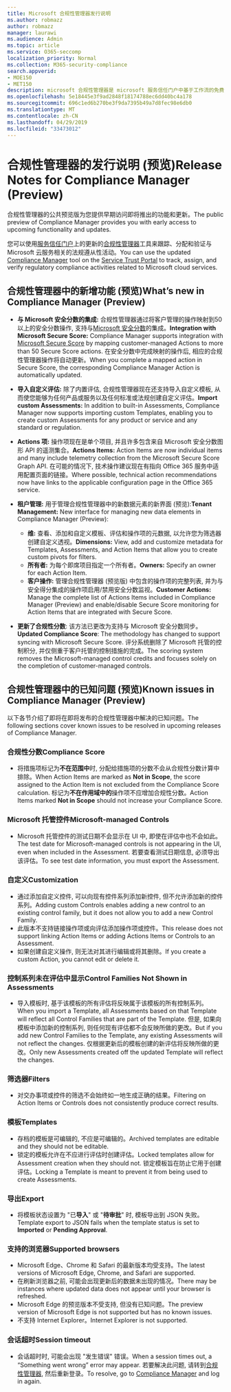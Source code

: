 ```yaml
---
title: Microsoft 合规性管理器发行说明
ms.author: robmazz
author: robmazz
manager: laurawi
ms.audience: Admin
ms.topic: article
ms.service: O365-seccomp
localization_priority: Normal
ms.collection: M365-security-compliance
search.appverid:
- MOE150
- MET150
description: microsoft 合规性管理器是 microsoft 服务信任门户中基于工作流的免费风险评估工具。 合规性管理器使你能够跟踪、分配和验证与 Microsoft 云服务相关的法规遵从性活动。
ms.openlocfilehash: 5e18445e3f9ad2848f18174788ec6dd40bc4a178
ms.sourcegitcommit: 696c1ed6b270be3f9da7395b49a7d8fec98e6db0
ms.translationtype: MT
ms.contentlocale: zh-CN
ms.lasthandoff: 04/29/2019
ms.locfileid: "33473012"
---
```

# <a name="release-notes-for-compliance-manager-preview"></a><span data-ttu-id="68eb0-104">合规性管理器的发行说明 (预览)</span><span class="sxs-lookup"><span data-stu-id="68eb0-104">Release Notes for Compliance Manager (Preview)</span></span>

<span data-ttu-id="68eb0-105">合规性管理器的公共预览版为您提供早期访问即将推出的功能和更新。</span><span class="sxs-lookup"><span data-stu-id="68eb0-105">The public preview of Compliance Manager provides you with early access to upcoming functionality and updates.</span></span>

<span data-ttu-id="68eb0-106">您可以使用[服务信任门户](https://servicetrust.microsoft.com)上的更新的[合规性管理器](https://servicetrust.microsoft.com/ComplianceManager)工具来跟踪、分配和验证与 Microsoft 云服务相关的法规遵从性活动。</span><span class="sxs-lookup"><span data-stu-id="68eb0-106">You can use the updated [Compliance Manager](https://servicetrust.microsoft.com/ComplianceManager) tool on the [Service Trust Portal](https://servicetrust.microsoft.com) to track, assign, and verify regulatory compliance activities related to Microsoft cloud services.</span></span>

## <a name="whats-new-in-compliance-manager-preview"></a><span data-ttu-id="68eb0-107">合规性管理器中的新增功能 (预览)</span><span class="sxs-lookup"><span data-stu-id="68eb0-107">What’s new in Compliance Manager (Preview)</span></span>

- <span data-ttu-id="68eb0-108">**与 Microsoft 安全分数的集成:** 合规性管理器通过将客户管理的操作映射到50以上的安全分数操作, 支持与[Microsoft 安全分数](microsoft-secure-score.md)的集成。</span><span class="sxs-lookup"><span data-stu-id="68eb0-108">**Integration with Microsoft Secure Score:** Compliance Manager supports integration with [Microsoft Secure Score](microsoft-secure-score.md) by mapping customer-managed Actions to more than 50 Secure Score actions.</span></span> <span data-ttu-id="68eb0-109">在安全分数中完成映射的操作后, 相应的合规性管理器操作将自动更新。</span><span class="sxs-lookup"><span data-stu-id="68eb0-109">When you complete a mapped action in Secure Score, the corresponding Compliance Manager Action is automatically updated.</span></span>

- <span data-ttu-id="68eb0-110">**导入自定义评估:** 除了内置评估, 合规性管理器现在还支持导入自定义模板, 从而使您能够为任何产品或服务以及任何标准或法规创建自定义评估。</span><span class="sxs-lookup"><span data-stu-id="68eb0-110">**Import custom Assessments:** In addition to built-in Assessments, Compliance Manager now supports importing custom Templates, enabling you to create custom Assessments for any product or service and any standard or regulation.</span></span>

- <span data-ttu-id="68eb0-111">**Actions 项:** 操作项现在是单个项目, 并且许多包含来自 Microsoft 安全分数图形 API 的遥测集合。</span><span class="sxs-lookup"><span data-stu-id="68eb0-111">**Actions Items:** Action Items are now individual items and many include telemetry collection from the Microsoft Secure Score Graph API.</span></span> <span data-ttu-id="68eb0-112">在可能的情况下, 技术操作建议现在有指向 Office 365 服务中适用配置页面的链接。</span><span class="sxs-lookup"><span data-stu-id="68eb0-112">Where possible, technical action recommendations now have links to the applicable configuration page in the Office 365 service.</span></span>

- <span data-ttu-id="68eb0-113">**租户管理:** 用于管理合规性管理器中的新数据元素的新界面 (预览):</span><span class="sxs-lookup"><span data-stu-id="68eb0-113">**Tenant Management:** New interface for managing new data elements in Compliance Manager (Preview):</span></span>
    - <span data-ttu-id="68eb0-114">**维:** 查看、添加和自定义模板、评估和操作项的元数据, 以允许您为筛选器创建自定义透视。</span><span class="sxs-lookup"><span data-stu-id="68eb0-114">**Dimensions:** View, add and customize metadata for Templates, Assessments, and Action Items that allow you to create custom pivots for filters.</span></span>
    - <span data-ttu-id="68eb0-115">**所有者:** 为每个即席项目指定一个所有者。</span><span class="sxs-lookup"><span data-stu-id="68eb0-115">**Owners:** Specify an owner for each Action Item.</span></span>
    - <span data-ttu-id="68eb0-116">**客户操作:** 管理合规性管理器 (预览版) 中包含的操作项的完整列表, 并为与安全得分集成的操作项启用/禁用安全分数监视。</span><span class="sxs-lookup"><span data-stu-id="68eb0-116">**Customer Actions:** Manage the complete list of Actions Items included in Compliance Manager (Preview) and enable/disable Secure Score monitoring for Action Items that are integrated with Secure Score.</span></span>

- <span data-ttu-id="68eb0-117">**更新了合规性分数**: 该方法已更改为支持与 Microsoft 安全分数同步。</span><span class="sxs-lookup"><span data-stu-id="68eb0-117">**Updated Compliance Score**: The methodology has changed to support syncing with Microsoft Secure Score.</span></span> <span data-ttu-id="68eb0-118">评分系统删除了 Microsoft 托管的控制积分, 并仅侧重于客户托管的控制措施的完成。</span><span class="sxs-lookup"><span data-stu-id="68eb0-118">The scoring system removes the Microsoft-managed control credits and focuses solely on the completion of customer-managed controls.</span></span>

## <a name="known-issues-in-compliance-manager-preview"></a><span data-ttu-id="68eb0-119">合规性管理器中的已知问题 (预览)</span><span class="sxs-lookup"><span data-stu-id="68eb0-119">Known issues in Compliance Manager (Preview)</span></span>

<span data-ttu-id="68eb0-120">以下各节介绍了即将在即将发布的合规性管理器中解决的已知问题。</span><span class="sxs-lookup"><span data-stu-id="68eb0-120">The following sections cover known issues to be resolved in upcoming releases of Compliance Manager.</span></span>

### <a name="compliance-score"></a><span data-ttu-id="68eb0-121">合规性分数</span><span class="sxs-lookup"><span data-stu-id="68eb0-121">Compliance Score</span></span>

- <span data-ttu-id="68eb0-122">将措施项标记为**不在范围中**时, 分配给措施项的分数不会从合规性分数计算中排除。</span><span class="sxs-lookup"><span data-stu-id="68eb0-122">When Action Items are marked as **Not in Scope**, the score assigned to the Action Item is not excluded from the Compliance Score calculation.</span></span> <span data-ttu-id="68eb0-123">标记为**不在作用域中的**操作项不应增加合规性分数。</span><span class="sxs-lookup"><span data-stu-id="68eb0-123">Action Items marked **Not in Scope** should not increase your Compliance Score.</span></span>

### <a name="microsoft-managed-controls"></a><span data-ttu-id="68eb0-124">Microsoft 托管控件</span><span class="sxs-lookup"><span data-stu-id="68eb0-124">Microsoft-managed Controls</span></span>

- <span data-ttu-id="68eb0-125">Microsoft 托管控件的测试日期不会显示在 UI 中, 即使在评估中也不会如此。</span><span class="sxs-lookup"><span data-stu-id="68eb0-125">The test date for Microsoft-managed controls is not appearing in the UI, even when included in the Assessment.</span></span> <span data-ttu-id="68eb0-126">若要查看测试日期信息, 必须导出该评估。</span><span class="sxs-lookup"><span data-stu-id="68eb0-126">To see test date information, you must export the Assessment.</span></span>

### <a name="customization"></a><span data-ttu-id="68eb0-127">自定义</span><span class="sxs-lookup"><span data-stu-id="68eb0-127">Customization</span></span>

- <span data-ttu-id="68eb0-128">通过添加自定义控件, 可以向现有控件系列添加新控件, 但不允许添加新的控件系列。</span><span class="sxs-lookup"><span data-stu-id="68eb0-128">Adding custom Controls enables adding a new control to an existing control family, but it does not allow you to add a new Control Family.</span></span>
- <span data-ttu-id="68eb0-129">此版本不支持链接操作项或向评估添加操作项或控件。</span><span class="sxs-lookup"><span data-stu-id="68eb0-129">This release does not support linking Action Items or adding Actions Items or Controls to an Assessment.</span></span>
- <span data-ttu-id="68eb0-130">如果创建自定义操作, 则无法对其进行编辑或将其删除。</span><span class="sxs-lookup"><span data-stu-id="68eb0-130">If you create a custom Action, you cannot edit or delete it.</span></span>

### <a name="control-families-not-shown-in-assessments"></a><span data-ttu-id="68eb0-131">控制系列未在评估中显示</span><span class="sxs-lookup"><span data-stu-id="68eb0-131">Control Families Not Shown in Assessments</span></span>

- <span data-ttu-id="68eb0-132">导入模板时, 基于该模板的所有评估将反映属于该模板的所有控制系列。</span><span class="sxs-lookup"><span data-stu-id="68eb0-132">When you import a Template, all Assessments based on that Template will reflect all Control Families that are part of the Template.</span></span> <span data-ttu-id="68eb0-133">但是, 如果向模板中添加新的控制系列, 则任何现有评估都不会反映所做的更改。</span><span class="sxs-lookup"><span data-stu-id="68eb0-133">But if you add new Control Families to the Template, any existing Assessments will not reflect the changes.</span></span> <span data-ttu-id="68eb0-134">仅根据更新后的模板创建的新评估将反映所做的更改。</span><span class="sxs-lookup"><span data-stu-id="68eb0-134">Only new Assessments created off the updated Template will reflect the changes.</span></span>

### <a name="filters"></a><span data-ttu-id="68eb0-135">筛选器</span><span class="sxs-lookup"><span data-stu-id="68eb0-135">Filters</span></span>

- <span data-ttu-id="68eb0-136">对交办事项或控件的筛选不会始终如一地生成正确的结果。</span><span class="sxs-lookup"><span data-stu-id="68eb0-136">Filtering on Action Items or Controls does not consistently produce correct results.</span></span>

### <a name="templates"></a><span data-ttu-id="68eb0-137">模板</span><span class="sxs-lookup"><span data-stu-id="68eb0-137">Templates</span></span>

- <span data-ttu-id="68eb0-138">存档的模板是可编辑的, 不应是可编辑的。</span><span class="sxs-lookup"><span data-stu-id="68eb0-138">Archived templates are editable and they should not be editable.</span></span>
- <span data-ttu-id="68eb0-139">锁定的模板允许在不应进行评估时创建评估。</span><span class="sxs-lookup"><span data-stu-id="68eb0-139">Locked templates allow for Assessment creation when they should not.</span></span> <span data-ttu-id="68eb0-140">锁定模板旨在防止它用于创建评估。</span><span class="sxs-lookup"><span data-stu-id="68eb0-140">Locking a Template is meant to prevent it from being used to create Assessments.</span></span>

### <a name="export"></a><span data-ttu-id="68eb0-141">导出</span><span class="sxs-lookup"><span data-stu-id="68eb0-141">Export</span></span>

- <span data-ttu-id="68eb0-142">将模板状态设置为 "已**导入**" 或 "**待审批**" 时, 模板导出到 JSON 失败。</span><span class="sxs-lookup"><span data-stu-id="68eb0-142">Template export to JSON fails when the template status is set to **Imported** or **Pending Approval**.</span></span>

### <a name="supported-browsers"></a><span data-ttu-id="68eb0-143">支持的浏览器</span><span class="sxs-lookup"><span data-stu-id="68eb0-143">Supported browsers</span></span>

- <span data-ttu-id="68eb0-144">Microsoft Edge、Chrome 和 Safari 的最新版本均受支持。</span><span class="sxs-lookup"><span data-stu-id="68eb0-144">The latest versions of Microsoft Edge, Chrome, and Safari are supported.</span></span>
- <span data-ttu-id="68eb0-145">在刷新浏览器之前, 可能会出现更新后的数据未出现的情况。</span><span class="sxs-lookup"><span data-stu-id="68eb0-145">There may be instances where updated data does not appear until your browser is refreshed.</span></span>
- <span data-ttu-id="68eb0-146">Microsoft Edge 的预览版本不受支持, 但没有已知问题。</span><span class="sxs-lookup"><span data-stu-id="68eb0-146">The preview version of Microsoft Edge is not supported but has no known issues.</span></span>
- <span data-ttu-id="68eb0-147">不支持 Internet Explorer。</span><span class="sxs-lookup"><span data-stu-id="68eb0-147">Internet Explorer is not supported.</span></span>

### <a name="session-timeout"></a><span data-ttu-id="68eb0-148">会话超时</span><span class="sxs-lookup"><span data-stu-id="68eb0-148">Session timeout</span></span>

- <span data-ttu-id="68eb0-149">会话超时时, 可能会出现 "发生错误" 错误。</span><span class="sxs-lookup"><span data-stu-id="68eb0-149">When a session times out, a “Something went wrong” error may appear.</span></span> <span data-ttu-id="68eb0-150">若要解决此问题, 请转到[合规性管理器](https://servicetrust.microsoft.com/ComplianceManager), 然后重新登录。</span><span class="sxs-lookup"><span data-stu-id="68eb0-150">To resolve, go to [Compliance Manager](https://servicetrust.microsoft.com/ComplianceManager) and log in again.</span></span>